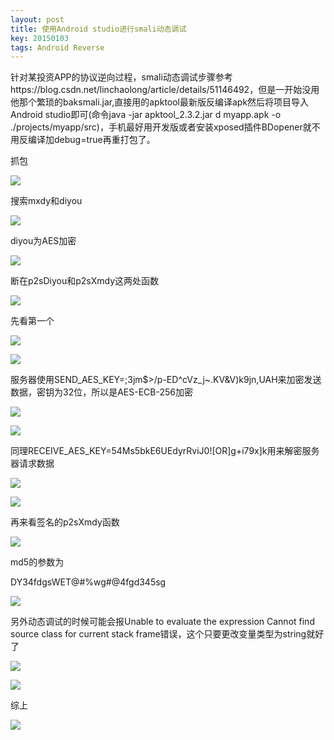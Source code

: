 ```yaml
---
layout: post
title: 使用Android studio进行smali动态调试
key: 20150103
tags: Android Reverse
---
```

针对某投资APP的协议逆向过程，smali动态调试步骤参考https://blog.csdn.net/linchaolong/article/details/51146492，但是一开始没用他那个繁琐的baksmali.jar,直接用的apktool最新版反编译apk然后将项目导入Android studio即可(命令java -jar apktool_2.3.2.jar d myapp.apk -o ./projects/myapp/src)，手机最好用开发版或者安装xposed插件BDopener就不用反编译加debug=true再重打包了。

抓包

![](https://raw.githubusercontent.com/la0s/la0s.github.io/master/screenshots/20180426.1.png)

搜索mxdy和diyou

![](https://raw.githubusercontent.com/la0s/la0s.github.io/master/screenshots/20180426.2.png)

diyou为AES加密

![](https://raw.githubusercontent.com/la0s/la0s.github.io/master/screenshots/20180426.3.png)

断在p2sDiyou和p2sXmdy这两处函数

![](https://raw.githubusercontent.com/la0s/la0s.github.io/master/screenshots/20180426.4.png)

先看第一个

![](https://raw.githubusercontent.com/la0s/la0s.github.io/master/screenshots/20180426.5.png)

![](https://raw.githubusercontent.com/la0s/la0s.github.io/master/screenshots/20180426.6.png)

服务器使用SEND_AES_KEY=;3jm$>/p-ED^cVz_j~.KV&V)k9jn,UAH来加密发送数据，密钥为32位，所以是AES-ECB-256加密

![](https://raw.githubusercontent.com/la0s/la0s.github.io/master/screenshots/20180426.7.png)

![](https://raw.githubusercontent.com/la0s/la0s.github.io/master/screenshots/20180426.8.png)

同理RECEIVE_AES_KEY=54Ms5bkE6UEdyrRviJ0![OR]g+i79x]k用来解密服务器请求数据

![](https://raw.githubusercontent.com/la0s/la0s.github.io/master/screenshots/20180426.9.png)

![](https://raw.githubusercontent.com/la0s/la0s.github.io/master/screenshots/20180426.10.png)

再来看签名的p2sXmdy函数

![](https://raw.githubusercontent.com/la0s/la0s.github.io/master/screenshots/20180426.11.png)

md5的参数为

DY34fdgsWET@#$%wg#@4fgd345sgftVI96ANm9m42duSFpTp2jwnMAsUpCk7Y2nn61gpleb+g61ZpsGM2lw7h8OTQUFd DY34fdgsWET@#$%wg#@4fgd345sg

![](https://raw.githubusercontent.com/la0s/la0s.github.io/master/screenshots/20180426.12.png)

另外动态调试的时候可能会报Unable to evaluate the expression Cannot find source class for current stack frame错误，这个只要更改变量类型为string就好了

![](https://raw.githubusercontent.com/la0s/la0s.github.io/master/screenshots/20180426.14.png)

![](https://raw.githubusercontent.com/la0s/la0s.github.io/master/screenshots/20180426.15.png)

综上

![](https://raw.githubusercontent.com/la0s/la0s.github.io/master/screenshots/20180426.13.png)





